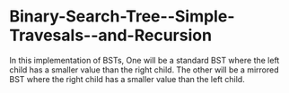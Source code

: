 # Binary-Search-Tree--Simple-Travesals--and-Recursion
In this implementation of BSTs, One will be a standard BST where the left child has a smaller value than the right child. The other will be a mirrored BST where the right child has a smaller value than the left child.
